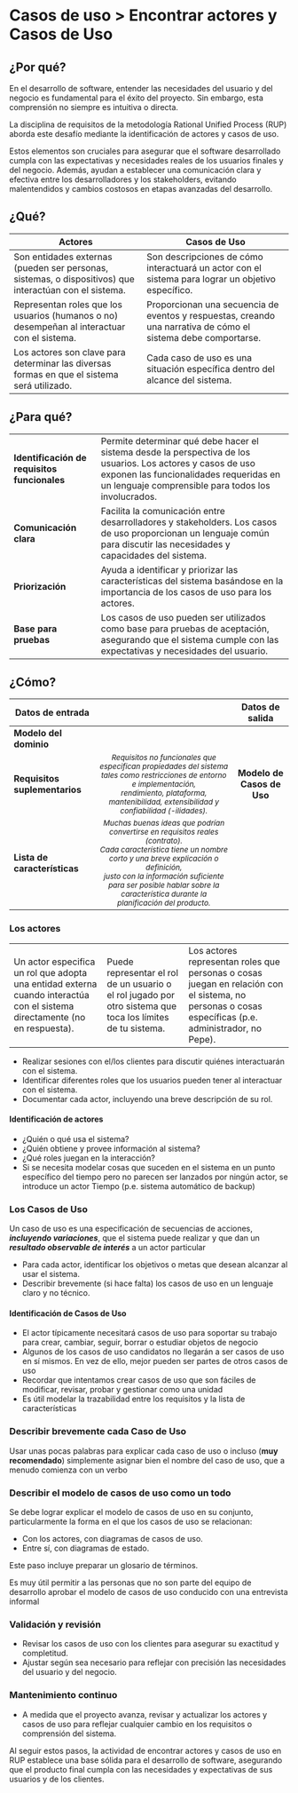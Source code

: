 # Casos de uso > Encontrar actores y Casos de Uso

## ¿Por qué?

En el desarrollo de software, entender las necesidades del usuario y del negocio es fundamental para el éxito del proyecto. Sin embargo, esta comprensión no siempre es intuitiva o directa.

La disciplina de requisitos de la metodología Rational Unified Process (RUP) aborda este desafío mediante la identificación de actores y casos de uso. 

Estos elementos son cruciales para asegurar que el software desarrollado cumpla con las expectativas y necesidades reales de los usuarios finales y del negocio. Además, ayudan a establecer una comunicación clara y efectiva entre los desarrolladores y los stakeholders, evitando malentendidos y cambios costosos en etapas avanzadas del desarrollo.

## ¿Qué?

<div align=center>

|Actores|Casos de Uso|
|-|-|
|Son entidades externas (pueden ser personas, sistemas, o dispositivos) que interactúan con el sistema.|Son descripciones de cómo interactuará un actor con el sistema para lograr un objetivo específico.|
|Representan roles que los usuarios (humanos o no) desempeñan al interactuar con el sistema.|Proporcionan una secuencia de eventos y respuestas, creando una narrativa de cómo el sistema debe comportarse.|
|Los actores son clave para determinar las diversas formas en que el sistema será utilizado.|Cada caso de uso es una situación específica dentro del alcance del sistema.|

</div>

## ¿Para qué?

<div align=center>

|||
|-|-|
**Identificación de requisitos funcionales**|Permite determinar qué debe hacer el sistema desde la perspectiva de los usuarios. Los actores y casos de uso exponen las funcionalidades requeridas en un lenguaje comprensible para todos los involucrados.
**Comunicación clara**|Facilita la comunicación entre desarrolladores y stakeholders. Los casos de uso proporcionan un lenguaje común para discutir las necesidades y capacidades del sistema.
**Priorización**|Ayuda a identificar y priorizar las características del sistema basándose en la importancia de los casos de uso para los actores.
**Base para pruebas**|Los casos de uso pueden ser utilizados como base para pruebas de aceptación, asegurando que el sistema cumple con las expectativas y necesidades del usuario.

</div>

## ¿Cómo?

<div align=center>

|Datos de entrada||Datos de salida|
|-|:-:|:-:|
|**Modelo del dominio**|||
|**Requisitos suplementarios**|<i><sub>Requisitos no funcionales que especifican propiedades del sistema<br>tales como restricciones de entorno e implementación,<br>rendimiento, plataforma, mantenibilidad, extensibilidad y confiabilidad (-ilidades).</sub>|**Modelo de Casos de Uso**|
|**Lista de características**|<i><sub>Muchas buenas ideas que podrían convertirse en requisitos reales (contrato).<br>Cada característica tiene un nombre corto y una breve explicación o definición,<br>justo con la información suficiente para ser posible hablar sobre la característica durante la planificación del producto.</sub>||

</div>

### Los actores

||||
|-|-|-|
|Un actor especifica un rol que adopta una entidad externa cuando interactúa con el sistema directamente (no en respuesta).|Puede representar el rol de un usuario o el rol jugado por otro sistema que toca los límites de tu sistema.|Los actores representan roles que personas o cosas juegan en relación con el sistema, no personas o cosas específicas (p.e. administrador, no Pepe).

* Realizar sesiones con el/los clientes para discutir quiénes interactuarán con el sistema.
* Identificar diferentes roles que los usuarios pueden tener al interactuar con el sistema.
* Documentar cada actor, incluyendo una breve descripción de su rol.

#### Identificación de actores

* ¿Quién o qué usa el sistema?
* ¿Quién obtiene y provee información al sistema?
* ¿Qué roles juegan en la interacción?
* Si se necesita modelar cosas que suceden en el sistema en un punto específico del tiempo pero no parecen ser lanzados por ningún actor, se introduce un actor Tiempo (p.e. sistema automático de backup)

### Los Casos de Uso

Un caso de uso es una especificación de secuencias de acciones, ***incluyendo variaciones***, que el sistema puede realizar y que dan un ***resultado observable de interés*** a un actor particular

* Para cada actor, identificar los objetivos o metas que desean alcanzar al usar el sistema.
* Describir brevemente (si hace falta) los casos de uso en un lenguaje claro y no técnico.

#### Identificación de Casos de Uso

* El actor típicamente necesitará casos de uso para soportar su trabajo para crear, cambiar, seguir, borrar o estudiar objetos de negocio
* Algunos de los casos de uso candidatos no llegarán a ser casos de uso en sí mismos. En vez de ello, mejor pueden ser partes de otros casos de uso
* Recordar que intentamos crear casos de uso que son fáciles de modificar, revisar, probar y gestionar como una unidad
* Es útil modelar la trazabilidad entre los requisitos y la lista de características

### Describir brevemente cada Caso de Uso

Usar unas pocas palabras para explicar cada caso de uso o incluso (**muy recomendado**) simplemente asignar bien el nombre del caso de uso, que a menudo comienza con un verbo

### Describir el modelo de casos de uso como un todo

Se debe lograr explicar el modelo de casos de uso en su conjunto, particularmente la forma en el que los casos de uso se relacionan:

* Con los actores, con diagramas de casos de uso.
* Entre sí, con diagramas de estado.

Este paso incluye preparar un glosario de términos.

Es muy útil permitir a las personas que no son parte del equipo de desarrollo aprobar el modelo de casos de uso conducido con una entrevista informal

### Validación y revisión

* Revisar los casos de uso con los clientes para asegurar su exactitud y completitud.
* Ajustar según sea necesario para reflejar con precisión las necesidades del usuario y del negocio.

### Mantenimiento continuo

* A medida que el proyecto avanza, revisar y actualizar los actores y casos de uso para reflejar cualquier cambio en los requisitos o comprensión del sistema.

Al seguir estos pasos, la actividad de encontrar actores y casos de uso en RUP establece una base sólida para el desarrollo de software, asegurando que el producto final cumpla con las necesidades y expectativas de sus usuarios y de los clientes.
